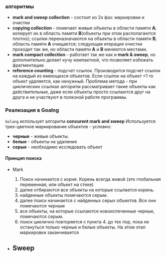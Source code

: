 ### алгоритмы
- **mark and sweep collection** - состоит из 2х фаз: маркировки и очистки 
- **copying collection** - помечает живые объекты в области памяти **A**; копирует их в область  памяти **B**(объекты при этом располагаются плотно); ссылки переназначаются на объекты в области памяти **B**; область памяти **A** очищается; следующая итерация очистки проходит так же, но области памяти **A** и **B** меняются местами. 
- **mark compact collection** - работает так же как и **mark & sweep**, но дополнительно делает кучу компактной, что позволяет избежать фрагментации. 
- **reference counting** - подсчет ссылок. Производится подсчет ссылок на каждый из имеющихся объектов. Если ссылок на объект <1 то объект удаляется, как ненужный.
  Проблема метода - при циклических ссылках алгоритм рассматривает такие объекты как действительные, даже  если объекты просто ссылаются друг на друга  и не участвуют в полезной работе программы.


### Реализация в Goalng
`Golang` использует алгоритм **concurent mark and sweep** 
Используется трех-цветное маркирование объектов - условно:
- **черные** - живые объекты. 
- **белые** - объекты на удаление
- **серые** - необходимо исследовать объект


#### Принцип поиска
- Mark
	1. Поиск начинается с корня. Корень всегда живой (это глобальная переменная, или объект на стеке)
	2. далее отбираются все объекты на которые ссылается корень. 
	3. найденные объекты помечаются серым.
	4. далее поиск начинается с найденных серых объектов. Все они помечаются черным
	5. все объекты, на которые ссылаются новоиспеченные черные, помечаются серым.
	6. поиск циклично повторяется с пункта 4. до тех пор, пока не остануться только черные и белые объекты. На этом этап маркировки заканчивается

- Sweep
	- 